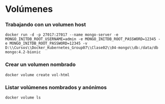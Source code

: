 # Volúmenes

### Trabajando con un volumen host

```
docker run -d -p 27017:27017 --name mongo-server -e MONGO_INITDB_ROOT_USERNAME=admin -e MONGO_INITDB_ROOT_PASSWORD=12345 -e MONGO_INITDB_ROOT_PASSWORD=12345 -v D:\\Cursos\\Docker_Kubernetes_Group07\\Clase02\\04-mongo\\db:/data/db mongo:4.2-bionic
```

### Crear un volumen nombrado

```
docker volume create vol-html
```

### Listar volúmenes nombrados y anónimos

```
docker volume ls
```
